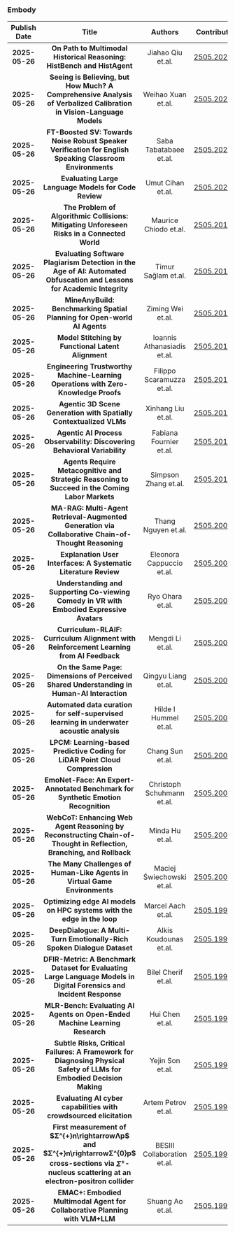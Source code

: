 
### Embody
|Publish Date|Title|Authors|Contributions|PDF|Code|
| :---: | :---: | :---: | :---: | :---: | :---: |
|**2025-05-26**|**On Path to Multimodal Historical Reasoning: HistBench and HistAgent**|Jiahao Qiu et.al.|[2505.20246v1](http://arxiv.org/abs/2505.20246v1)|null|
|**2025-05-26**|**Seeing is Believing, but How Much? A Comprehensive Analysis of Verbalized Calibration in Vision-Language Models**|Weihao Xuan et.al.|[2505.20236v1](http://arxiv.org/abs/2505.20236v1)|null|
|**2025-05-26**|**FT-Boosted SV: Towards Noise Robust Speaker Verification for English Speaking Classroom Environments**|Saba Tabatabaee et.al.|[2505.20222v1](http://arxiv.org/abs/2505.20222v1)|null|
|**2025-05-26**|**Evaluating Large Language Models for Code Review**|Umut Cihan et.al.|[2505.20206v1](http://arxiv.org/abs/2505.20206v1)|null|
|**2025-05-26**|**The Problem of Algorithmic Collisions: Mitigating Unforeseen Risks in a Connected World**|Maurice Chiodo et.al.|[2505.20181v1](http://arxiv.org/abs/2505.20181v1)|null|
|**2025-05-26**|**Evaluating Software Plagiarism Detection in the Age of AI: Automated Obfuscation and Lessons for Academic Integrity**|Timur Sağlam et.al.|[2505.20158v1](http://arxiv.org/abs/2505.20158v1)|null|
|**2025-05-26**|**MineAnyBuild: Benchmarking Spatial Planning for Open-world AI Agents**|Ziming Wei et.al.|[2505.20148v2](http://arxiv.org/abs/2505.20148v2)|null|
|**2025-05-26**|**Model Stitching by Functional Latent Alignment**|Ioannis Athanasiadis et.al.|[2505.20142v1](http://arxiv.org/abs/2505.20142v1)|null|
|**2025-05-26**|**Engineering Trustworthy Machine-Learning Operations with Zero-Knowledge Proofs**|Filippo Scaramuzza et.al.|[2505.20136v1](http://arxiv.org/abs/2505.20136v1)|null|
|**2025-05-26**|**Agentic 3D Scene Generation with Spatially Contextualized VLMs**|Xinhang Liu et.al.|[2505.20129v1](http://arxiv.org/abs/2505.20129v1)|null|
|**2025-05-26**|**Agentic AI Process Observability: Discovering Behavioral Variability**|Fabiana Fournier et.al.|[2505.20127v1](http://arxiv.org/abs/2505.20127v1)|null|
|**2025-05-26**|**Agents Require Metacognitive and Strategic Reasoning to Succeed in the Coming Labor Markets**|Simpson Zhang et.al.|[2505.20120v1](http://arxiv.org/abs/2505.20120v1)|null|
|**2025-05-26**|**MA-RAG: Multi-Agent Retrieval-Augmented Generation via Collaborative Chain-of-Thought Reasoning**|Thang Nguyen et.al.|[2505.20096v1](http://arxiv.org/abs/2505.20096v1)|null|
|**2025-05-26**|**Explanation User Interfaces: A Systematic Literature Review**|Eleonora Cappuccio et.al.|[2505.20085v1](http://arxiv.org/abs/2505.20085v1)|null|
|**2025-05-26**|**Understanding and Supporting Co-viewing Comedy in VR with Embodied Expressive Avatars**|Ryo Ohara et.al.|[2505.20082v1](http://arxiv.org/abs/2505.20082v1)|null|
|**2025-05-26**|**Curriculum-RLAIF: Curriculum Alignment with Reinforcement Learning from AI Feedback**|Mengdi Li et.al.|[2505.20075v1](http://arxiv.org/abs/2505.20075v1)|null|
|**2025-05-26**|**On the Same Page: Dimensions of Perceived Shared Understanding in Human-AI Interaction**|Qingyu Liang et.al.|[2505.20068v1](http://arxiv.org/abs/2505.20068v1)|null|
|**2025-05-26**|**Automated data curation for self-supervised learning in underwater acoustic analysis**|Hilde I Hummel et.al.|[2505.20066v1](http://arxiv.org/abs/2505.20066v1)|null|
|**2025-05-26**|**LPCM: Learning-based Predictive Coding for LiDAR Point Cloud Compression**|Chang Sun et.al.|[2505.20059v1](http://arxiv.org/abs/2505.20059v1)|null|
|**2025-05-26**|**EmoNet-Face: An Expert-Annotated Benchmark for Synthetic Emotion Recognition**|Christoph Schuhmann et.al.|[2505.20033v2](http://arxiv.org/abs/2505.20033v2)|null|
|**2025-05-26**|**WebCoT: Enhancing Web Agent Reasoning by Reconstructing Chain-of-Thought in Reflection, Branching, and Rollback**|Minda Hu et.al.|[2505.20013v1](http://arxiv.org/abs/2505.20013v1)|null|
|**2025-05-26**|**The Many Challenges of Human-Like Agents in Virtual Game Environments**|Maciej Świechowski et.al.|[2505.20011v1](http://arxiv.org/abs/2505.20011v1)|null|
|**2025-05-26**|**Optimizing edge AI models on HPC systems with the edge in the loop**|Marcel Aach et.al.|[2505.19995v1](http://arxiv.org/abs/2505.19995v1)|null|
|**2025-05-26**|**DeepDialogue: A Multi-Turn Emotionally-Rich Spoken Dialogue Dataset**|Alkis Koudounas et.al.|[2505.19978v1](http://arxiv.org/abs/2505.19978v1)|null|
|**2025-05-26**|**DFIR-Metric: A Benchmark Dataset for Evaluating Large Language Models in Digital Forensics and Incident Response**|Bilel Cherif et.al.|[2505.19973v1](http://arxiv.org/abs/2505.19973v1)|null|
|**2025-05-26**|**MLR-Bench: Evaluating AI Agents on Open-Ended Machine Learning Research**|Hui Chen et.al.|[2505.19955v1](http://arxiv.org/abs/2505.19955v1)|null|
|**2025-05-26**|**Subtle Risks, Critical Failures: A Framework for Diagnosing Physical Safety of LLMs for Embodied Decision Making**|Yejin Son et.al.|[2505.19933v1](http://arxiv.org/abs/2505.19933v1)|null|
|**2025-05-26**|**Evaluating AI cyber capabilities with crowdsourced elicitation**|Artem Petrov et.al.|[2505.19915v1](http://arxiv.org/abs/2505.19915v1)|null|
|**2025-05-26**|**First measurement of $Σ^{+}n\rightarrowΛp$ and $Σ^{+}n\rightarrowΣ^{0}p$ cross-sections via $Σ^+$-nucleus scattering at an electron-positron collider**|BESIII Collaboration et.al.|[2505.19907v1](http://arxiv.org/abs/2505.19907v1)|null|
|**2025-05-26**|**EMAC+: Embodied Multimodal Agent for Collaborative Planning with VLM+LLM**|Shuang Ao et.al.|[2505.19905v1](http://arxiv.org/abs/2505.19905v1)|null|
